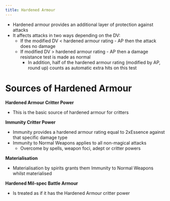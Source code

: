 ```yaml
---
title: Hardened Armour
---
```


- Hardened armour provides an additional layer of protection against attacks
- It affects attacks in two ways depending on the DV:
	- If the modified DV < hardened armour rating - AP then the attack does no damage
	- If modified DV > hardened armour rating - AP then a damage resistance test is made as normal
		- In addition, half of the hardened armour rating (modified by AP, round up) counts as automatic extra hits on this test

# Sources of Hardened Armour

**Hardened Armour Critter Power**
- This is the basic source of hardened armour for critters

**Immunity Critter Power**
- Immunity provides a hardened armour rating equal to 2xEssence against that specific damage type
- Immunity to Normal Weapons applies to all non-magical attacks
	- Overcome by spells, weapon foci, adept or critter powers

**Materialisation**
- Materialisation by spirits grants them Immunity to Normal Weapons whilst materialised

**Hardened Mil-spec Battle Armour**
- Is treated as if it has the Hardened Armour critter power
